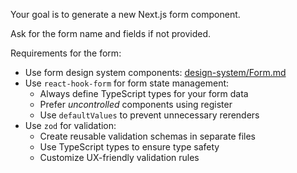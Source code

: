 Your goal is to generate a new Next.js form component.

Ask for the form name and fields if not provided.

Requirements for the form:

- Use form design system components: [design-system/Form.md](../docs/design-system/Form.md)
- Use `react-hook-form` for form state management:
  - Always define TypeScript types for your form data
  - Prefer _uncontrolled_ components using register
  - Use `defaultValues` to prevent unnecessary rerenders
- Use `zod` for validation:
  - Create reusable validation schemas in separate files
  - Use TypeScript types to ensure type safety
  - Customize UX-friendly validation rules
